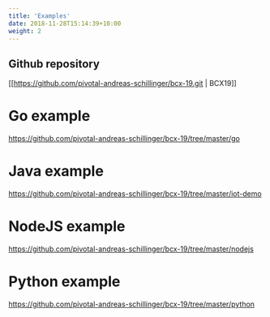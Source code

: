 ```yaml
---
title: 'Examples'
date: 2018-11-28T15:14:39+10:00
weight: 2
---
```


## Github repository
[[https://github.com/pivotal-andreas-schillinger/bcx-19.git | BCX19]]

# Go example

https://github.com/pivotal-andreas-schillinger/bcx-19/tree/master/go


# Java example

https://github.com/pivotal-andreas-schillinger/bcx-19/tree/master/iot-demo


# NodeJS example

https://github.com/pivotal-andreas-schillinger/bcx-19/tree/master/nodejs


# Python example

https://github.com/pivotal-andreas-schillinger/bcx-19/tree/master/python

